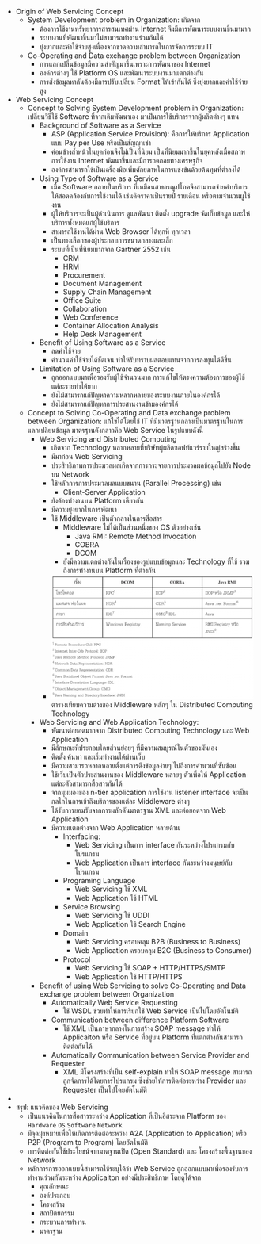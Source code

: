 - Origin of Web Servicing Concept
	- System Development problem in Organization: เกิดจาก
		- ต้องการใช้งานทรัพยาการสารสนเทศผ่าน Internet จึงมีการพัฒนาระบบงานขึ้นมามาก
		- ระบบงานที่พัฒนาขึ้นมาไม่สามารถทำงานร่วมกันได้
		- ยุ่งยากและค่าใช้จ่ายสูงเนื่องจากขาดความสามารถในการจัดการระบบ IT
	- Co-Operating and Data exchange problem between Organization
		- การแลกเปลี่นข้อมูลมีความสำคัญมาขึ้นเพราะการพัฒนาของ Internet
		- องค์กรต่างๆ ใช้ Platform OS และพัฒนาระบบงานมาแตกต่างกัน
		- การส่งข้อมูลหากันต้องมีการปรับเปลี่ยน Format ให้เข้ากันได้ ซึ่งยุ่งยากและค่าใช้จ่ายสูง
- Web Servicing Concept
	- Concept to Solving System Development problem in Organization: เปลี่ยนวิธีใช้ Software ที่จากเดิมพัฒนาเอง มาเป็นการใช้บริการจากผู้ผลิตต่างๆ แทน
		- Background of Software as a Service
			- ASP (Application Service Provision): คือการให้บริการ Application แบบ Pay per Use หรือเป็นสัญญาเช่า
			- ค่อนข้างล้ำหน้าในยุคก่อนจึงไม่เป็นที่นิยม เป็นที่นิยมมากขึ้นในยุคหลังเมื่อสภาพการใช้งาน Internet พัฒนาขึ้นและมีการถดถอยทางเศรษฐกิจ
			- องค์กรสามารถใช้เป็นเครื่องมือเพิ่มศักยภาพในการแข่งขันด้วยต้นทุนที่ต่ำลงได้
		- Using Type of Software as a Service
			- เมื่อ Software กลายป็นบริการ ที่เหมือนสาธารณูปโภคจึงสามารถจ่ายค่าบริการให้สอดคล้องกับการใช้งานได้ เช่นคิดราคาเป็นรายปี รายเดือน หรือตามจำนวนผูใช้งาน
			- ผู้ให้บริการจะเป็นผู้ดำเนินการ ดูแลพัฒนา ติดตั้ง upgrade จัดเก็บข้อมูล และให้บริการทั้งหมดแก่ผู้ใช้บริการ
			- สามารถใช้งานได้ผ่าน Web Browser ได้ทุกที่ ทุกเวลา
			- เป็นทางเลือกของผู้ประกอบการขนาดกลางและเล็ก
			- ระบบที่เป็นที่นิยมมากจาก Gartner 2552 เช่น
				- CRM
				- HRM
				- Procurement
				- Document Management
				- Supply Chain Management
				- Office Suite
				- Collaboration
				- Web Conference
				- Container Allocation Analysis
				- Help Desk Management
		- Benefit of Using Software as a Service
			- ลดค่าใช้จ่าย
			- คำนวนค่าใช้จ่ายได้ชัดเจน ทำให้รับทราบผลตอบแทนจากการลงทุนได้ดีขึ้น
		- Limitation of Using Software as a Service
			- ถูกออกแบบมาเพื่อรองรับผู้ใช้จำนวนมาก การแก้ไขให้ตรงความต้องการของผู้ใช้แต่ละรายทำได้ยาก
			- ยังไม่สามารถแก้ปัญหาความหลากหลายของระบบงานภายในองค์กรได้
			- ยังไม่สามารถแก้ปัญหาการประสานงานข้ามองค์กรได้
	- Concept to Solving Co-Operating and Data exchange problem between Organization: แก้ไขได้โดยใช้  IT ที่มีมาตรฐานกลางเป็นมาตรฐานในการแลกเปลี่ยนข้อมูล มาตรฐานดังกล่าวคือ Web Service ในรูปแบบดังนี้
		- Web Servicing and Distributed Computing
			- เกิดจาก Technology หลากหลายที่บริษัทผู้ผลิดซอฟท์แวร์รายใหญ่สร้างขึ้น
			- มีมาก่อน Web Servicing
			- ประสิทธิภาพการประมวลผลเกิดจากการกระจายการประมวลผลข้อมูลไปยัง Node บน Network
			- ใช้หลักการการประมวลผลแบบขนาน (Parallel Processing) เช่น
				- Client-Server Application
			- ยังต้องทำงานบน Platform เดียวกัน
			- มีความยุ่งยากในการพัฒนา
			- ใช้ Middleware เป็นตัวกลางในการสื่อสาร
				- Middleware ไม่ได้เป็นส่วนหนึ่งของ OS ตัวอย่างเช่น
					- Java RMI: Remote Method Invocation
					- COBRA
					- DCOM
				- ยังมีความแตกต่างกันในเรื่องของรูปแบบข้อมูลและ Technology ที่ใช้ รวมถึงการทำงานบน Platform ที่ต่างกัน
			- ![middleware.png](../assets/middleware_1703915931560_0.png) ตารางเทียบความต่างของ Middleware หลักๆ ใน Distributed Computing Technology
		- Web Servicing and Web Application Technology:
			- พัฒนาต่อยอดมากจาก Distributed Computing Technology และ Web Application
			- มีลักษณะที่ประกอบโดยส่วนย่อยๆ ที่มีความสมบูรณ์ในตัวของมันเอง
			- ติดตั้ง ค้นหา และเริ่มทำงานได้ผ่านเว็บ
			- มีความสามารถหลากหลายตั้งแต่การดึงข้อมูลง่ายๆ ไปถึงการคำนวนที่ซับซ้อน
			- ใช้เว็บเป็นตัวประสานงานของ Middleware หลายๆ ตัวเพื่อให้ Application แต่ละตัวสามารถสื่อสารกันได้
			- จากมุมมองของ n-tier application การใช้งาน listener interface จะเป็นกลไกในการเข้าถึงบริการของแต่ละ Middleware ต่างๆ
			- ได้รับการยอมรับจากการผลักดันมาตรฐาน XML และต่อยอดจาก Web Application
			- มีความแตกต่างจาก Web Application หลายด้าน
				- Interfacing:
					- Web Servicing เป็นการ interface กันระหว่างโปรแกรมกับโปรแกรม
					- Web Application เป็นการ interface กันระหว่างมนุษย์กับโปรแกรม
				- Programing Language
					- Web Servicing ใช้ XML
					- Web Application ใช้ HTML
				- Service Browsing
					- Web Servicing ใช้ UDDI
					- Web Application ใช้ Search Engine
				- Domain
					- Web Servicing ครอบคลุม B2B (Business to Business)
					- Web Application ครอบคลุม B2C (Business to Consumer)
				- Protocol
					- Web Servicing ใช้ SOAP + HTTP/HTTPS/SMTP
					- Web Application ใช้ HTTP/HTTPS
		- Benefit of using Web Servicing to solve Co-Operating and Data exchange problem between Organization
			- Automatically Web Service Requesting
				- ใช้ WSDL ช่วยทำให้การเรียกใช้ Web Service เป็นไปโดยอัตโนมัติ
			- Communication between difference Platform Software
				- ใช้ XML เป็นภาษากลางในการสร้าง SOAP message ทำให้ Applicaiton หรือ Service ที่อยู่บน Platform ที่แตกต่างกันสามารถติดต่อกันได้
			- Automatically Communication between Service Provider and Requester
				- XML มีโครงสร้างที่เป็น self-explain ทำให้ SOAP message สามารถถูกจัดการได้โดยการโปรแกรม ซึ่งช่วยให้การติดต่อระหว่าง Provider และ Requester เป็นไปโดยอัตโนมัติ
-
- สรุป: แนวคิดของ Web Servicing
	- เป็นแนวคิดในการสื่อสารระหว่าง Application ที่เป็นอิสระจาก Platform ของ `Hardware` `OS` `Software` `Network`
	- มีจุดมุ่งหมายเพื่อให้เกิดการติดต่อระหว่าง A2A (Application to Application) หรือ P2P (Program to Program) โดยอัตโนมัติ
	- การติดต่อกันใช้ประโยชน์จากมาตฐานเปิด (Open Standard) และ โครงสร้างพื้นฐานของ Network
	- หลักการการออกแบบนี้สามารถใช้ระบุได้ว่า Web Service ถูกออกแบบมาเพื่อรองรับการทำงานร่วมกันระหว่าง Applicaiton อย่างมีประสิทธิภาพ โดยดูได้จาก
		- คุณลักษณะ
		- องค์ประกอบ
		- โครงสร้าง
		- สถาปัตยกรรม
		- กระบวนการทำงาน
		- มาตรฐาน